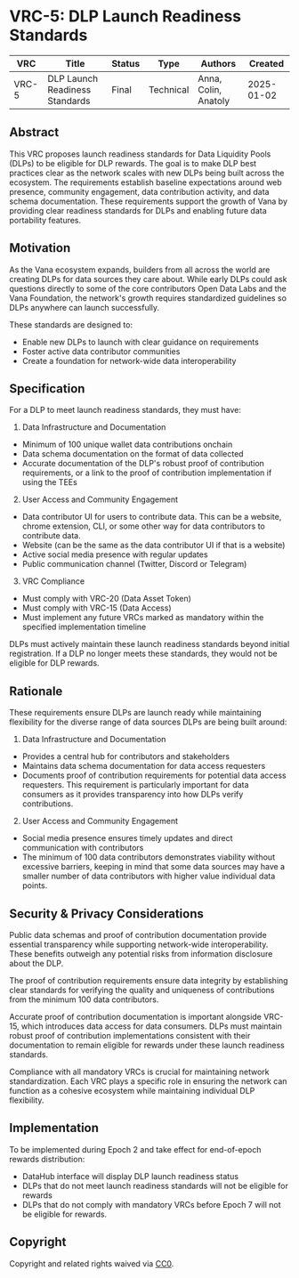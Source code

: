 # VRC-5: DLP Launch Readiness Standards

| VRC   | Title                            | Status | Type      | Authors              | Created    |
|-------|----------------------------------|--------|-----------|---------------------|------------|
| VRC-5 | DLP Launch Readiness Standards | Final  | Technical | Anna, Colin, Anatoly  | 2025-01-02 |


## Abstract

This VRC proposes launch readiness standards for Data Liquidity Pools (DLPs) to be eligible for DLP rewards. The goal is to make DLP best practices clear as the network scales with new DLPs being built across the ecosystem. The requirements establish baseline expectations around web presence, community engagement, data contribution activity, and data schema documentation. These requirements support the growth of Vana by providing clear readiness standards for DLPs and enabling future data portability features.

## Motivation

As the Vana ecosystem expands, builders from all across the world are creating DLPs for data sources they care about. While early DLPs could ask questions directly to some of the core contributors Open Data Labs and the Vana Foundation, the network's growth requires standardized guidelines so DLPs anywhere can launch successfully. 

These standards are designed to:
- Enable new DLPs to launch with clear guidance on requirements
- Foster active data contributor communities
- Create a foundation for network-wide data interoperability

## Specification

For a DLP to meet launch readiness standards, they must have: 

1. Data Infrastructure and Documentation
- Minimum of 100 unique wallet data contributions onchain
- Data schema documentation on the format of data collected
- Accurate documentation of the DLP's robust proof of contribution requirements, or a link to the proof of contribution implementation if using the TEEs

2. User Access and Community Engagement
- Data contributor UI for users to contribute data. This can be a website, chrome extension, CLI, or some other way for data contributors to contribute data. 
- Website (can be the same as the data contributor UI if that is a website)
- Active social media presence with regular updates
- Public communication channel (Twitter, Discord or Telegram)

3. VRC Compliance
- Must comply with VRC-20 (Data Asset Token)
- Must comply with VRC-15 (Data Access)
- Must implement any future VRCs marked as mandatory within the specified implementation timeline

DLPs must actively maintain these launch readiness standards beyond initial registration. If a DLP no longer meets these standards, they would not be eligible for DLP rewards. 

## Rationale

These requirements ensure DLPs are launch ready while maintaining flexibility for the diverse range of data sources DLPs are being built around:
1. Data Infrastructure and Documentation
- Provides a central hub for contributors and stakeholders
- Maintains data schema documentation for data access requesters
- Documents proof of contribution requirements for potential data access requesters. This requirement is particularly important for data consumers as it provides transparency into how DLPs verify contributions.


2. User Access and Community Engagement
- Social media presence ensures timely updates and direct communication with contributors
- The minimum of 100 data contributors demonstrates viability without excessive barriers, keeping in mind that some data sources may have a smaller number of data contributors with higher value individual data points.

## Security & Privacy Considerations

Public data schemas and proof of contribution documentation provide essential transparency while supporting network-wide interoperability. These benefits outweigh any potential risks from information disclosure about the DLP.

The proof of contribution requirements ensure data integrity by establishing clear standards for verifying the quality and uniqueness of contributions from the minimum 100 data contributors.

Accurate proof of contribution documentation is important alongside VRC-15, which introduces data access for data consumers. DLPs must maintain robust proof of contribution implementations consistent with their documentation to remain eligible for rewards under these launch readiness standards.

Compliance with all mandatory VRCs is crucial for maintaining network standardization. Each VRC plays a specific role in ensuring the network can function as a cohesive ecosystem while maintaining individual DLP flexibility.

## Implementation

To be implemented during Epoch 2 and take effect for end-of-epoch rewards distribution:

- DataHub interface will display DLP launch readiness status
- DLPs that do not meet launch readiness standards will not be eligible for rewards
- DLPs that do not comply with mandatory VRCs before Epoch 7 will not be eligible for rewards.

## Copyright

Copyright and related rights waived via [CC0](https://creativecommons.org/publicdomain/zero/1.0/).
